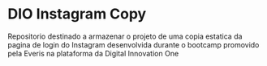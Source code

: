 # DIO Instagram Copy
 Repositorio destinado a armazenar o projeto de uma copia estatica da pagina de login do Instagram desenvolvida durante o bootcamp promovido pela Everis na plataforma da Digital Innovation One
